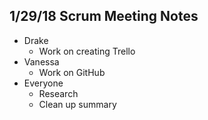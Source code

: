 ## 1/29/18 Scrum Meeting Notes

* Drake
    * Work on creating Trello
* Vanessa
    * Work on GitHub
* Everyone
    * Research
    * Clean up summary
